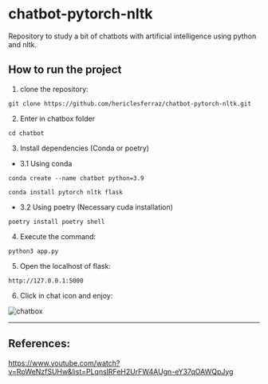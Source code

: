 # chatbot-pytorch-nltk
Repository to study a bit of chatbots with artificial intelligence using python and nltk.

## How to run the project
1. clone the repository:

``git clone https://github.com/hericlesferraz/chatbot-pytorch-nltk.git``

2. Enter in chatbox folder

``cd chatbot``

3. Install dependencies (Conda or poetry)

- 3.1 Using conda

``
conda create --name chatbot python=3.9
``

``
conda install pytorch nltk flask
``

- 3.2 Using poetry (Necessary cuda installation) 

``
poetry install
poetry shell
``

4. Execute the command:

``python3 app.py``

5. Open the localhost of flask:

``http://127.0.0.1:5000``

6. Click in chat icon and enjoy:

![chatbox](https://user-images.githubusercontent.com/65249438/202924315-5480fabe-c45e-4cad-bbe5-027661bb7641.gif)


---

## References:
https://www.youtube.com/watch?v=RpWeNzfSUHw&list=PLqnslRFeH2UrFW4AUgn-eY37qOAWQpJyg
